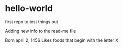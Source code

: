# hello-world
first repo to test things out

Adding new info to the read-me file

Born april 2, 1456
Likes foods that begin with the letter X
